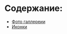 # Содержание:

- [Фото галлереии](ui-and-ux-design/galleries)
- [Иконки](ui-and-ux-design/icons)




